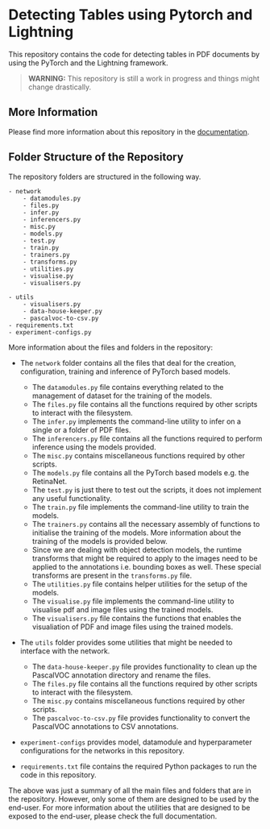 ---
---

# Detecting Tables using Pytorch and Lightning
This repository contains the code for detecting tables in PDF documents by using the PyTorch and the Lightning framework. 

> **WARNING:** This repository is still a work in progress and things might change drastically.

## More Information

Please find more information about this repository in the [documentation](https://moeezmalik.github.io/Lightning-Table/).

## Folder Structure of the Repository
The repository folders are structured in the following way.

```
- network
	- datamodules.py
    - files.py
    - infer.py
    - inferencers.py
    - misc.py
	- models.py
    - test.py
    - train.py
	- trainers.py
	- transforms.py
	- utilities.py
    - visualise.py
    - visualisers.py

- utils
	- visualisers.py
    - data-house-keeper.py
    - pascalvoc-to-csv.py
- requirements.txt
- experiment-configs.py
```

More information about the files and folders in the repository:

- The `network` folder contains all the files that deal for the creation, configuration, training and inference of PyTorch based models.
	- The `datamodules.py` file contains everything related to the management of dataset for the training of the models.
    - The `files.py` file contains all the functions required by other scripts to interact with the filesystem.
    - The `infer.py` implements the command-line utility to infer on a single or a folder of PDF files.
    - The `inferencers.py` file contains all the functions required to perform inference using the models provided.
    - The `misc.py` contains miscellaneous functions required by other scripts.
	- The `models.py` file contains all the PyTorch based models e.g. the RetinaNet.
    - The `test.py` is just there to test out the scripts, it does not implement any useful functionality.
    - The `train.py` file implements the command-line utility to train the models.
	- The `trainers.py` contains all the necessary assembly of functions to initialise the training of the models. More information about the training of the models is provided below.
	- Since we are dealing with object detection models, the runtime transforms that might be required to apply to the images need to be applied to the annotations i.e. bounding boxes as well. These special transforms are present in the `transforms.py` file.
	- The `utilities.py` file contains helper utilities for the setup of the models.
    - The `visualise.py` file implements the command-line utility to visualise pdf and image files using the trained models.
    - The `visualisers.py` file contains the functions that enables the visualiation of PDF and image files using the trained models.

- The `utils` folder provides some utilities that might be needed to interface with the network. 
    - The `data-house-keeper.py` file provides functionality to clean up the PascalVOC annotation directory and rename the files.
    - The `files.py` file contains all the functions required by other scripts to interact with the filesystem.
    - The `misc.py` contains miscellaneous functions required by other scripts.
    - The `pascalvoc-to-csv.py` file provides functionality to convert the PascalVOC annotations to CSV annotations.
- `experiment-configs` provides model, datamodule and hyperparameter configurations for the networks in this repository.
- `requirements.txt` file contains the required Python packages to run the code in this repository.

The above was just a summary of all the main files and folders that are in the repository. However, only some of them are designed to be used by the end-user. For more information about the utilities that are designed to be exposed to the end-user, please check the full documentation.
